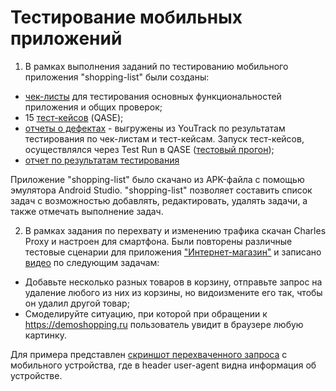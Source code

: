 # Тестирование мобильных приложений  
1. В рамках выполнения заданий по тестированию мобильного приложения "shopping-list" были созданы:  
* [чек-листы](https://docs.google.com/spreadsheets/d/14tGcTq0n9YNvQM1IAqUqu-U2s_uFKhKaxFMop0w-6nQ/edit?gid=0#gid=0) для тестирования основных функциональностей приложения и общих проверок;
* 15 [тест-кейсов](https://github.com/ToriMazhar/mobile/blob/main/%D0%A2%D0%B5%D1%81%D1%82-%D0%BA%D0%B5%D0%B9%D1%81%D1%8B_mobile.pdf) (QASE);  
* [отчеты о дефектах](https://docs.google.com/spreadsheets/d/1VN9DmRhBAARzidsIvg6teC8IZxd7LmiV/edit?gid=1264840991#gid=1264840991) - выгружены из YouTrack по результатам тестирования по чек-листам и тест-кейсам. Запуск тест-кейсов, осуществлялся через Test Run в QASE ([тестовый прогон](https://drive.google.com/file/d/1SBudWK5_4Wi7tjZTyq44ZQtXFAYwOsVU/view?usp=sharing));
* [отчет по результатам тестирования](https://docs.google.com/document/d/1ZclzmQQ0ZYLniyYF394nIMeRvb1lnb0C/edit)
  
Приложение "shopping-list" было скачано из APK-файла с помощью эмулятора Android Studio.
"shopping-list" позволяет составить список задач с возможностью добавлять, редактировать, удалять задачи, а также отмечать выполнение задач.

2. В рамках задания по перехвату и изменению трафика скачан Charles Proxy и настроен для смартфона.
Были повторены различные тестовые сценарии для приложения ["Интернет-магазин"](https://demoshopping.ru/) и записано [видео](https://drive.google.com/file/d/18tIu_KgQlQ1paHJzkBSafj7xG_V0PD1q/view?usp=sharing) по следующим задачам:
* Добавьте несколько разных товаров в корзину,  отправьте запрос на удаление любого из них из корзины, но видоизмените его так, чтобы он удалил другой товар;
* Смоделируйте ситуацию, при которой при обращении к https://demoshopping.ru пользователь увидит в браузере любую картинку.

Для примера представлен [скриншот перехваченного запроса](https://github.com/ToriMazhar/mobile/blob/main/%D0%A1%D0%BA%D1%80%D0%B8%D0%BD%D1%88%D0%BE%D1%82_%D0%BF%D0%B5%D1%80%D0%B5%D1%85%D0%B2%D0%B0%D1%82%D0%B0%20%D0%B7%D0%B0%D0%BF%D1%80%D0%BE%D1%81%D0%B0%20%D1%81%20%D0%BC%D0%BE%D0%B1%20%D1%83%D1%81%D1%82%D1%80%D0%BE%D0%B9%D1%81%D1%82%D0%B2%D0%B0.png) с мобильного устройства, где в header user-agent видна информация об устройстве.  


